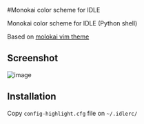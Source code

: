 #Monokai color scheme for IDLE


Monokai color scheme for IDLE (Python shell)

Based on [molokai vim theme](https://github.com/tomasr/molokai)

## Screenshot

![image](https://raw.github.com/avdyushin/monokai/master/screenshot.png)

## Installation
Copy `config-highlight.cfg` file on `~/.idlerc/`


